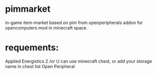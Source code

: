 # pimmarket
in-game item-market based on pim from openperipherals addon for opencomputers mod in minecraft space.
# requements:
Applied Energistics 2 /or U can use minecraft chest, or add your storage name in chest list
Open Peripheral



